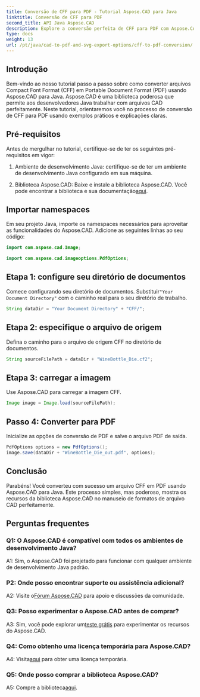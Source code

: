 ```yaml
---
title: Conversão de CFF para PDF - Tutorial Aspose.CAD para Java
linktitle: Conversão de CFF para PDF
second_title: API Java Aspose.CAD
description: Explore a conversão perfeita de CFF para PDF com Aspose.CAD para Java. Etapas fáceis, resultados confiáveis.
type: docs
weight: 13
url: /pt/java/cad-to-pdf-and-svg-export-options/cff-to-pdf-conversion/
---
```

## Introdução

Bem-vindo ao nosso tutorial passo a passo sobre como converter arquivos Compact Font Format (CFF) em Portable Document Format (PDF) usando Aspose.CAD para Java. Aspose.CAD é uma biblioteca poderosa que permite aos desenvolvedores Java trabalhar com arquivos CAD perfeitamente. Neste tutorial, orientaremos você no processo de conversão de CFF para PDF usando exemplos práticos e explicações claras.

## Pré-requisitos

Antes de mergulhar no tutorial, certifique-se de ter os seguintes pré-requisitos em vigor:

1. Ambiente de desenvolvimento Java: certifique-se de ter um ambiente de desenvolvimento Java configurado em sua máquina.

2.  Biblioteca Aspose.CAD: Baixe e instale a biblioteca Aspose.CAD. Você pode encontrar a biblioteca e sua documentação[aqui](https://releases.aspose.com/cad/java/).

## Importar namespaces

Em seu projeto Java, importe os namespaces necessários para aproveitar as funcionalidades do Aspose.CAD. Adicione as seguintes linhas ao seu código:

```java
import com.aspose.cad.Image;

import com.aspose.cad.imageoptions.PdfOptions;
```

## Etapa 1: configure seu diretório de documentos

 Comece configurando seu diretório de documentos. Substituir`"Your Document Directory"` com o caminho real para o seu diretório de trabalho.

```java
String dataDir = "Your Document Directory" + "CFF/";
```

## Etapa 2: especifique o arquivo de origem

Defina o caminho para o arquivo de origem CFF no diretório de documentos.

```java
String sourceFilePath = dataDir + "WineBottle_Die.cf2";
```

## Etapa 3: carregar a imagem

Use Aspose.CAD para carregar a imagem CFF.

```java
Image image = Image.load(sourceFilePath);
```

## Passo 4: Converter para PDF

Inicialize as opções de conversão de PDF e salve o arquivo PDF de saída.

```java
PdfOptions options = new PdfOptions();
image.save(dataDir + "WineBottle_Die_out.pdf", options);
```

## Conclusão

Parabéns! Você converteu com sucesso um arquivo CFF em PDF usando Aspose.CAD para Java. Este processo simples, mas poderoso, mostra os recursos da biblioteca Aspose.CAD no manuseio de formatos de arquivo CAD perfeitamente.

## Perguntas frequentes

### Q1: O Aspose.CAD é compatível com todos os ambientes de desenvolvimento Java?

A1: Sim, o Aspose.CAD foi projetado para funcionar com qualquer ambiente de desenvolvimento Java padrão.

### P2: Onde posso encontrar suporte ou assistência adicional?

 A2: Visite o[Fórum Aspose.CAD](https://forum.aspose.com/c/cad/19) para apoio e discussões da comunidade.

### Q3: Posso experimentar o Aspose.CAD antes de comprar?

 A3: Sim, você pode explorar um[teste grátis](https://releases.aspose.com/) para experimentar os recursos do Aspose.CAD.

### Q4: Como obtenho uma licença temporária para Aspose.CAD?

 A4: Visita[aqui](https://purchase.aspose.com/temporary-license/) para obter uma licença temporária.

### Q5: Onde posso comprar a biblioteca Aspose.CAD?

 A5: Compre a biblioteca[aqui](https://purchase.aspose.com/buy).